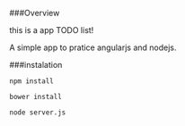 
###Overview

this is a app TODO list!

A simple app to pratice angularjs and nodejs.


###instalation

`npm install`

`bower install`

`node server.js`  
